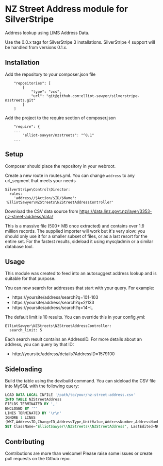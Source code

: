 NZ Street Address module for SilverStripe
=========================================

Address lookup using LIMS Address Data.

Use the 0.0.x tags for SilverStripe 3 installations.  SilverStripe 4 support will be handled from versions 0.1.x.

Installation
------------
Add the repository to your composer.json file
```
    "repositories": [
        {
            "type": "vcs",
            "url": "git@github.com:elliot-sawyer/silverstripe-nzstreets.git"
        }
    ]
```

Add the project to the require section of composer.json
```
    "require": {
    ...
        "elliot-sawyer/nzstreets": "^0.1"
    ... 
```

Setup
------
Composer should place the repository in your webroot.

Create a new route in routes.yml. You can change `address` to any url_segment that meets your needs
```
SilverStripe\Control\Director:
  rules:
    'address//$Action/$ID/$Name': 'ElliotSawyer\NZStreets\NZStreetAddressController' 
```

Download the CSV data source from https://data.linz.govt.nz/layer/3353-nz-street-address/data/
                                             
This is a massive file (500+ MB once extracted) and contains over 1.9 million records. The supplied importer will work but it's very slow: you should only use it for a smaller subset of files, or as a last resort for the entire set. For the fastest results, sideload it using mysqladmin or a similar database tool.

Usage
-----
This module was created to feed into an autosuggest address lookup and is suitable for that purpose.

You can now search for addresses that start with your query. For example:  
* https://yoursite/address/search?q=101-103
* https://yoursite/address/search?q=2/133
* https://yoursite/address/search?q=14+L

The default limit is 10 results. You can override this in your config.yml:
```
ElliotSawyer\NZStreets\NZStreetAddressController:
  search_limit: 5 
```

Each search result contains an AddressID. For more details about an address, you can query by that ID:
* http://yoursite/address/details?AddressID=1579100

Sideloading
-----------

Build the table using the dev/build command. You can sideload the CSV file into MySQL with the following query:
```sql
LOAD DATA LOCAL INFILE '/path/to/your/nz-street-address.csv'
INTO TABLE NZStreetAddress
FIELDS TERMINATED BY ',' 
ENCLOSED BY '"' 
LINES TERMINATED BY '\r\n'
IGNORE 1 LINES
(WKT,AddressID,ChangeID,AddressType,UnitValue,AddressNumber,AddressNumberSuffix,AddressNumberHigh,WaterRouteName,WaterName,SuburbLocality,TownCity,FullAddressNumber,FullRoadName,FullAddress,RoadSectionID,Longitude,Latitude,@dummy,@dummy,@dummy,@dummy,@dummy,@dummy,ShapeX,ShapeY)
SET ClassName="ElliotSawyer\\NZStreets\\NZStreetAddress", LastEdited=NOW(), Created=NOW();
```

Contributing
------------

Contributions are more than welcome! Please raise some issues or create pull requests on the Github repo.
